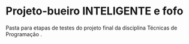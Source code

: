 # Projeto-bueiro INTELIGENTE e fofo
Pasta para etapas de testes do projeto final da disciplina Técnicas de Programação
.

